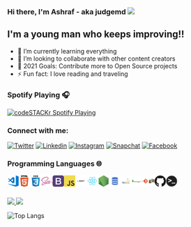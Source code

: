 ### Hi there, I'm Ashraf - aka judgemd  <img src="https://raw.githubusercontent.com/iampavangandhi/iampavangandhi/master/gifs/Hi.gif" width="30px">

## I'm a young man who keeps improving!!

- 🌱 I’m currently learning everything
- 👯 I’m looking to collaborate with other content creators
- 🥅 2021 Goals: Contribute more to Open Source projects
- ⚡ Fun fact: I love reading and traveling

### Spotify Playing 🎧

[<img src="https://now-playing-codestackr.vercel.app/api/spotify-playing" alt="codeSTACKr Spotify Playing" width="350" />](https://open.spotify.com/playlist/2yf1UjCiNgK7Fo41PRr9Co?si=4bb25a57ec314016)

### Connect with me:

[![Twitter](https://img.shields.io/badge/-Twitter-222222?style=flat-square&logo=twitter&logoColor=white&link=https://twitter.com/ashraafmammadov)](https://twitter.com/ScientificGhosh/)
[![Linkedin](https://img.shields.io/badge/-LinkedIn-222222?style=flat-square&logo=Linkedin&logoColor=white&link=https://www.linkedin.com/in/ashraf-mammadov-3ab879203/)](https://www.linkedin.com/in/sudiptoghosh99/)
[![Instagram](https://img.shields.io/badge/-Instagram-222222?style=flat-square&logo=instagram&logoColor=white&link=https://instagram.com/codefilter)](https://instagram.com/codefilter)
[![Snapchat](https://img.shields.io/badge/-judgemd-222222?style=flat-square&logo=snapchat&logoColor=white&link=judgemd)](judgemd)
[![Facebook](https://img.shields.io/badge/-Facebook-222222?style=flat-square&logo=facebook&logoColor=white&link=https://www.facebook.com/ashraf.mammadov.1291)](https://www.facebook.com/ashraf.mammadov.1291)

### Programming Languages 🌐

<img align="left" alt="Visual Studio Code" width="26px" src="https://raw.githubusercontent.com/github/explore/80688e429a7d4ef2fca1e82350fe8e3517d3494d/topics/visual-studio-code/visual-studio-code.png" />
<img align="left" alt="HTML5" width="26px" src="https://raw.githubusercontent.com/github/explore/80688e429a7d4ef2fca1e82350fe8e3517d3494d/topics/html/html.png" />
<img align="left" alt="CSS3" width="26px" src="https://raw.githubusercontent.com/github/explore/80688e429a7d4ef2fca1e82350fe8e3517d3494d/topics/css/css.png" />
<img align="left" alt="Sass" width="26px" src="https://raw.githubusercontent.com/github/explore/80688e429a7d4ef2fca1e82350fe8e3517d3494d/topics/sass/sass.png" />
<img align="left" alt="Bootstrap" width="26px" src="https://raw.githubusercontent.com/github/explore/80688e429a7d4ef2fca1e82350fe8e3517d3494d/topics/bootstrap/bootstrap.png" />
<img align="left" alt="JavaScript" width="26px" src="https://raw.githubusercontent.com/github/explore/80688e429a7d4ef2fca1e82350fe8e3517d3494d/topics/javascript/javascript.png" />
<img align="left" alt="jQuery" width="26px" src="https://raw.githubusercontent.com/github/explore/80688e429a7d4ef2fca1e82350fe8e3517d3494d/topics/jquery/jquery.png" />
<img align="left" alt="React" width="26px" src="https://raw.githubusercontent.com/github/explore/80688e429a7d4ef2fca1e82350fe8e3517d3494d/topics/react/react.png" />
<img align="left" alt="Node.js" width="26px" src="https://raw.githubusercontent.com/github/explore/80688e429a7d4ef2fca1e82350fe8e3517d3494d/topics/nodejs/nodejs.png" />
<img align="left" alt="SQL" width="26px" src="https://raw.githubusercontent.com/github/explore/80688e429a7d4ef2fca1e82350fe8e3517d3494d/topics/sql/sql.png" />
<img align="left" alt="MySQL" width="26px" src="https://raw.githubusercontent.com/github/explore/80688e429a7d4ef2fca1e82350fe8e3517d3494d/topics/mysql/mysql.png" />
<img align="left" alt="MongoDB" width="26px" src="https://raw.githubusercontent.com/github/explore/80688e429a7d4ef2fca1e82350fe8e3517d3494d/topics/mongodb/mongodb.png" />
<img align="left" alt="Git" width="26px" src="https://raw.githubusercontent.com/github/explore/80688e429a7d4ef2fca1e82350fe8e3517d3494d/topics/git/git.png" />
<img align="left" alt="GitHub" width="26px" src="https://raw.githubusercontent.com/github/explore/78df643247d429f6cc873026c0622819ad797942/topics/github/github.png" />
<img align="left" alt="Terminal" width="26px" src="https://raw.githubusercontent.com/github/explore/80688e429a7d4ef2fca1e82350fe8e3517d3494d/topics/terminal/terminal.png" />

<br>
<br>
<br>

<a href="https://github.com/AVS1508">
  <img height="180em" src="https://github-readme-stats.vercel.app/api?username=judgemd&theme=buefy&show_icons=true" />
  <img height="180em" src="https://github-readme-stats.vercel.app/api/top-langs/?username=judgemd&theme=buefy&layout=compact" />
</a>

![Top Langs](https://github-readme-stats.vercel.app/api/top-langs/?username=judgemd&show_icons=true)
